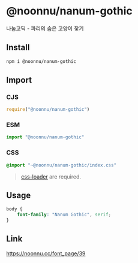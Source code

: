 # @noonnu/nanum-gothic
나눔고딕 - 파리의 숨은 고양이 찾기

## Install
```sh
npm i @noonnu/nanum-gothic
```
## Import
### CJS
```js
require("@noonnu/nanum-gothic")
```
### ESM
```js
import "@noonnu/nanum-gothic"
```
### CSS 
```css
@import "~@noonnu/nanum-gothic/index.css"
```
> [css-loader](https://github.com/webpack-contrib/css-loader) are required.

## Usage
```css
body {
    font-family: "Nanum Gothic", serif;
}
```

## Link
https://noonnu.cc/font_page/39